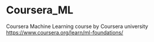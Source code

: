 # Coursera_ML
Coursera Machine Learning course by Coursera university
https://www.coursera.org/learn/ml-foundations/
